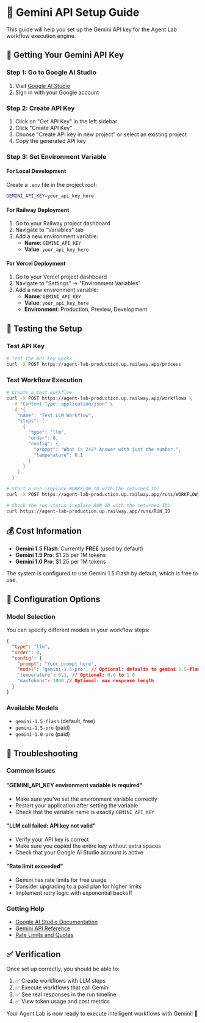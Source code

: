 # 🤖 Gemini API Setup Guide

This guide will help you set up the Gemini API key for the Agent Lab workflow execution engine.

## 🔑 Getting Your Gemini API Key

### Step 1: Go to Google AI Studio

1. Visit [Google AI Studio](https://aistudio.google.com/)
2. Sign in with your Google account

### Step 2: Create API Key

1. Click on "Get API Key" in the left sidebar
2. Click "Create API Key"
3. Choose "Create API key in new project" or select an existing project
4. Copy the generated API key

### Step 3: Set Environment Variable

#### For Local Development

Create a `.env` file in the project root:

```bash
GEMINI_API_KEY=your_api_key_here
```

#### For Railway Deployment

1. Go to your Railway project dashboard
2. Navigate to "Variables" tab
3. Add a new environment variable:
   - **Name**: `GEMINI_API_KEY`
   - **Value**: `your_api_key_here`

#### For Vercel Deployment

1. Go to your Vercel project dashboard
2. Navigate to "Settings" → "Environment Variables"
3. Add a new environment variable:
   - **Name**: `GEMINI_API_KEY`
   - **Value**: `your_api_key_here`
   - **Environment**: Production, Preview, Development

## 🧪 Testing the Setup

### Test API Key

```bash
# Test the API key works
curl -X POST https://agent-lab-production.up.railway.app/process
```

### Test Workflow Execution

```bash
# Create a test workflow
curl -X POST https://agent-lab-production.up.railway.app/workflows \
  -H "Content-Type: application/json" \
  -d '{
    "name": "Test LLM Workflow",
    "steps": [
      {
        "type": "llm",
        "order": 0,
        "config": {
          "prompt": "What is 2+2? Answer with just the number.",
          "temperature": 0.1
        }
      }
    ]
  }'

# Start a run (replace WORKFLOW_ID with the returned ID)
curl -X POST https://agent-lab-production.up.railway.app/runs/WORKFLOW_ID/start

# Check the run status (replace RUN_ID with the returned ID)
curl https://agent-lab-production.up.railway.app/runs/RUN_ID
```

## 💰 Cost Information

- **Gemini 1.5 Flash**: Currently **FREE** (used by default)
- **Gemini 1.5 Pro**: $1.25 per 1M tokens
- **Gemini 1.0 Pro**: $1.25 per 1M tokens

The system is configured to use Gemini 1.5 Flash by default, which is free to use.

## 🔧 Configuration Options

### Model Selection

You can specify different models in your workflow steps:

```json
{
  "type": "llm",
  "order": 0,
  "config": {
    "prompt": "Your prompt here",
    "model": "gemini-1.5-pro", // Optional: defaults to gemini-1.5-flash
    "temperature": 0.1, // Optional: 0.0 to 1.0
    "maxTokens": 1000 // Optional: max response length
  }
}
```

### Available Models

- `gemini-1.5-flash` (default, free)
- `gemini-1.5-pro` (paid)
- `gemini-1.0-pro` (paid)

## 🚨 Troubleshooting

### Common Issues

#### "GEMINI_API_KEY environment variable is required"

- Make sure you've set the environment variable correctly
- Restart your application after setting the variable
- Check that the variable name is exactly `GEMINI_API_KEY`

#### "LLM call failed: API key not valid"

- Verify your API key is correct
- Make sure you copied the entire key without extra spaces
- Check that your Google AI Studio account is active

#### "Rate limit exceeded"

- Gemini has rate limits for free usage
- Consider upgrading to a paid plan for higher limits
- Implement retry logic with exponential backoff

### Getting Help

- [Google AI Studio Documentation](https://ai.google.dev/docs)
- [Gemini API Reference](https://ai.google.dev/api/rest)
- [Rate Limits and Quotas](https://ai.google.dev/pricing)

## ✅ Verification

Once set up correctly, you should be able to:

1. ✅ Create workflows with LLM steps
2. ✅ Execute workflows that call Gemini
3. ✅ See real responses in the run timeline
4. ✅ View token usage and cost metrics

Your Agent Lab is now ready to execute intelligent workflows with Gemini! 🚀
